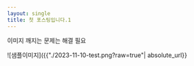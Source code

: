 ```yaml
---
layout: single
title: 첫 포스팅입니다.1
---
```


이미지 깨지는 문제는 해결 필요

![샘플이미지]({{"./2023-11-10-test.png?raw=true"| absolute_url}}

